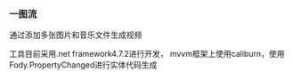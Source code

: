 ### 一图流

通过添加多张图片和音乐文件生成视频

工具目前采用.net framework4.7.2进行开发，
mvvm框架上使用caliburn，使用Fody.PropertyChanged进行实体代码生成

